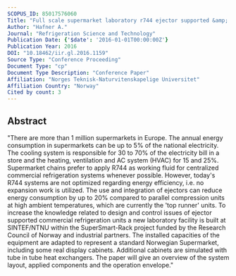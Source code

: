 ```yaml
---
SCOPUS_ID: 85017576060
Title: "Full scale supermarket laboratory r744 ejector supported &amp; AC integrated parallel compression unit"
Author: "Hafner A."
Journal: "Refrigeration Science and Technology"
Publication Date: {'$date': '2016-01-01T00:00:00Z'}
Publication Year: 2016
DOI: "10.18462/iir.gl.2016.1159"
Source Type: "Conference Proceeding"
Document Type: "cp"
Document Type Description: "Conference Paper"
Affiliation: "Norges Teknisk-Naturvitenskapelige Universitet"
Affiliation Country: "Norway"
Cited by count: 3
---
```


## Abstract
"There are more than 1 million supermarkets in Europe. The annual energy consumption in supermarkets can be up to 5% of the national electricity. The cooling system is responsible for 30 to 70% of the electricity bill in a store and the heating, ventilation and AC system (HVAC) for 15 and 25%. Supermarket chains prefer to apply R744 as working fluid for centralized commercial refrigeration systems whenever possible. However, today's R744 systems are not optimized regarding energy efficiency, i.e. no expansion work is utilized. The use and integration of ejectors can reduce energy consumption by up to 20% compared to parallel compression units at high ambient temperatures, which are currently the 'top runner' units. To increase the knowledge related to design and control issues of ejector supported commercial refrigeration units a new laboratory facility is built at SINTEF/NTNU within the SuperSmart-Rack project funded by the Research Council of Norway and industrial partners. The installed capacities of the equipment are adapted to represent a standard Norwegian Supermarket, including some real display cabinets. Additional cabinets are simulated with tube in tube heat exchangers. The paper will give an overview of the system layout, applied components and the operation envelope."
